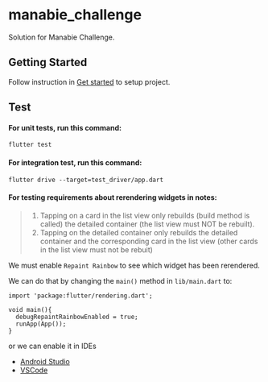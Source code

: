 # manabie_challenge

Solution for Manabie Challenge.

## Getting Started

Follow instruction in [Get started](https://flutter.dev/docs/get-started/install) to setup project.

## Test

#### For unit tests, run this command:

```
flutter test
```

#### For integration test, run this command:

```
flutter drive --target=test_driver/app.dart
```

#### For testing requirements about rerendering widgets in notes:

> 1. Tapping on a card in the list view only rebuilds (build method is called) the detailed container (the list view must NOT be rebuilt).
> 2. Tapping on the detailed container only rebuilds the detailed container and the corresponding card in the list view (other cards in the list view must not be rebuit)

We must enable `Repaint Rainbow` to see which widget has been rerendered.

We can do that by changing the `main()` method in `lib/main.dart` to:

```
import 'package:flutter/rendering.dart';

void main(){
  debugRepaintRainbowEnabled = true;
  runApp(App());
}
```

or we can enable it in IDEs

- [Android Studio](https://flutter.dev/docs/development/tools/android-studio#debugging-visual-layout-issues)
- [VSCode](https://flutter.dev/docs/development/tools/vs-code#debugging-visual-layout-issues)
